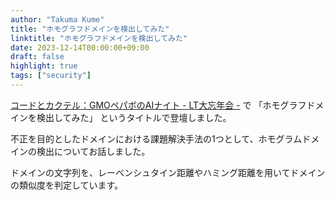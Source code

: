 ```yaml
---
author: "Takuma Kume"
title: "ホモグラフドメインを検出してみた"
linktitle: "ホモグラフドメインを検出してみた"
date: 2023-12-14T00:00:00+09:00
draft: false
highlight: true
tags: ["security"]
---
```


[コードとカクテル：GMOペパボのAIナイト - LT大忘年会 -](https://gmo.connpass.com/event/304045/) で 「ホモグラフドメインを検出してみた」 というタイトルで登壇しました。

不正を目的としたドメインにおける課題解決手法の1つとして、ホモグラムドメインの検出についてお話しました。

ドメインの文字列を、レーベンシュタイン距離やハミング距離を用いてドメインの類似度を判定しています。

<script defer class="speakerdeck-embed" data-id="fed92a96b3d846aeb5ced7f7680dd0ea" data-ratio="1.7772511848341233" src="//speakerdeck.com/assets/embed.js"></script>
